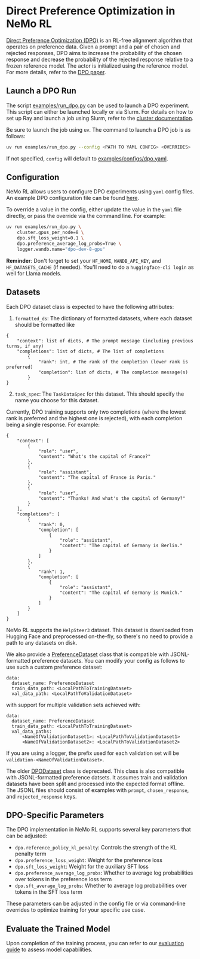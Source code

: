 # Direct Preference Optimization in NeMo RL

[Direct Preference Optimization (DPO)](https://arxiv.org/pdf/2305.18290) is an RL-free alignment algorithm that operates on preference data. Given a prompt and a pair of chosen and rejected responses, DPO aims
to increase the probability of the chosen response and decrease the probability of the rejected response relative to a frozen reference model. The actor is initialized using the reference model. For more details, refer to the
[DPO paper](https://arxiv.org/pdf/2305.18290).

## Launch a DPO Run

The script [examples/run_dpo.py](../../examples/run_dpo.py) can be used to launch a DPO experiment. This script can either be launched locally or via Slurm. For details on how to set up Ray and launch a job using Slurm, refer to the [cluster documentation](../cluster.md).

Be sure to launch the job using `uv`. The command to launch a DPO job is as follows:
```bash
uv run examples/run_dpo.py --config <PATH TO YAML CONFIG> <OVERRIDES>
```
If not specified, `config` will default to [examples/configs/dpo.yaml](../../examples/configs/dpo.yaml).

## Configuration

NeMo RL allows users to configure DPO experiments using `yaml` config files. An example DPO configuration file can be found [here](../../examples/configs/dpo.yaml).

To override a value in the config, either update the value in the `yaml` file directly, or pass the override via the command line. For example:

```bash
uv run examples/run_dpo.py \
    cluster.gpus_per_node=8 \
    dpo.sft_loss_weight=0.1 \
    dpo.preference_average_log_probs=True \
    logger.wandb.name="dpo-dev-8-gpu"
```

**Reminder**: Don't forget to set your `HF_HOME`, `WANDB_API_KEY`, and `HF_DATASETS_CACHE` (if needed). You'll need to do a `huggingface-cli login` as well for Llama models.

## Datasets

Each DPO dataset class is expected to have the following attributes:
1. `formatted_ds`: The dictionary of formatted datasets, where each dataset should be formatted like
```
{
    "context": list of dicts, # The prompt message (including previous turns, if any)
    "completions": list of dicts, # The list of completions
        {
            "rank": int, # The rank of the completion (lower rank is preferred)
            "completion": list of dicts, # The completion message(s)
        }
}
```
2. `task_spec`: The `TaskDataSpec` for this dataset. This should specify the name you choose for this dataset.

Currently, DPO training supports only two completions (where the lowest rank is preferred and the highest one is rejected), with each completion being a single response. For example:
```
{
    "context": [
        {
            "role": "user",
            "content": "What's the capital of France?"
        },
        {
            "role": "assistant",
            "content": "The capital of France is Paris."
        },
        {
            "role": "user",
            "content": "Thanks! And what's the capital of Germany?"
        }
    ],
    "completions": [
        {
            "rank": 0,
            "completion": [
                {
                    "role": "assistant",
                    "content": "The capital of Germany is Berlin."
                }
            ]
        },
        {
            "rank": 1,
            "completion": [
                {
                    "role": "assistant",
                    "content": "The capital of Germany is Munich."
                }
            ]
        }
    ]
}
```

NeMo RL supports the `HelpSteer3` dataset. This dataset is downloaded from Hugging Face and preprocessed on-the-fly, so there's no need to provide a path to any datasets on disk.

We also provide a [PreferenceDataset](../../nemo_rl/data/hf_datasets/preference_dataset.py) class that is compatible with JSONL-formatted preference datasets. You can modify your config as follows to use such a custom preference dataset:
```
data:
  dataset_name: PreferenceDataset
  train_data_path: <LocalPathToTrainingDataset>
  val_data_path: <LocalPathToValidationDataset>
```
with support for multiple validation sets achieved with:
```
data:
  dataset_name: PreferenceDataset
  train_data_path: <LocalPathToTrainingDataset>
  val_data_paths:
      <NameOfValidationDataset1>: <LocalPathToValidationDataset1>
      <NameOfValidationDataset2>: <LocalPathToValidationDataset2>
```
If you are using a logger, the prefix used for each validation set will be `validation-<NameOfValidationDataset>`.

The older [DPODataset](../../nemo_rl/data/hf_datasets/dpo.py) class is deprecated. This class is also compatible with JSONL-formatted preference datsets. It assumes train and validation datasets have been split and processed into the expected format offline. The JSONL files should consist of examples with `prompt`, `chosen_response`, and `rejected_response` keys.

## DPO-Specific Parameters

The DPO implementation in NeMo RL supports several key parameters that can be adjusted:

- `dpo.reference_policy_kl_penalty`: Controls the strength of the KL penalty term
- `dpo.preference_loss_weight`: Weight for the preference loss
- `dpo.sft_loss_weight`: Weight for the auxiliary SFT loss
- `dpo.preference_average_log_probs`: Whether to average log probabilities over tokens in the preference loss term
- `dpo.sft_average_log_probs`: Whether to average log probabilities over tokens in the SFT loss term

These parameters can be adjusted in the config file or via command-line overrides to optimize training for your specific use case.

## Evaluate the Trained Model

Upon completion of the training process, you can refer to our [evaluation guide](eval.md) to assess model capabilities.
